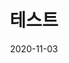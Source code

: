 ---
layout: post
title: 테스트
description: github page로 만든 사이트에 커스텀 도메인을 연결할 수 있다
date: 2020-11-03
categories: github
---